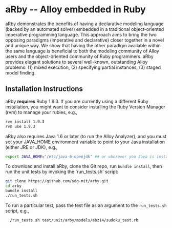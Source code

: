 aRby -- Alloy embedded in Ruby
==========

aRby demonstrates the benefits of having a declarative modeling language (backed by an automated solver) embedded in a traditional object-oriented imperative programming language.  This approach aims to bring the two opposing paradigms (imperative and declarative) closer together in a novel and unique way. We show that having the other paradigm available within the same language is beneficial to both the modeling community of Alloy users and the object-oriented community of Ruby programmers.  aRby provides elegant solutions to several well-known, outstanding Alloy problems: (1) mixed execution, (2) specifying partial instances, (3) staged model finding.

## Installation Instructions

aRby **requires** Ruby 1.9.3.  If you are currently using a different Ruby installation, you might want to consider installing the Ruby Version Manager (rvm) to manage your rubies, e.g., 

 ```bash
 rvm install 1.9.3
 rvm use 1.9.3
 ```
 
aRby also requires Java 1.6 or later (to run the Alloy Analyzer), and you must set your JAVA_HOME environment variable to point to your Java installation (either JRE or JDK), e.g., 

```bash
export JAVA_HOME="/etc/java-6-openjdk" ## or wherever you Java is installed
```
 
To download and install aRby, clone the Git repo, run `bundle install`, then run the unit tests by invoking the 'run_tests.sh' script:

 ```bash
 git clone https://github.com/sdg-mit/arby.git
 cd arby
 bundle install
 ./run_tests.sh
 ```
 
To run a particular test, pass the test file as an argument to the `run_tests.sh` script, e.g.,
 
```bash
 ./run_tests.sh test/unit/arby/models/abz14/sudoku_test.rb
```
  

 
